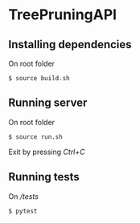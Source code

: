 # TreePruningAPI

## Installing dependencies

On root folder

    $ source build.sh

## Running server

On root folder

    $ source run.sh

Exit by pressing *Ctrl+C*

## Running tests

On */tests*

    $ pytest
